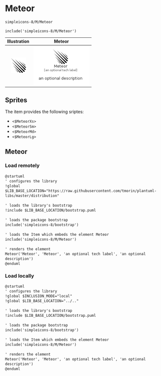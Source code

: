 # Meteor


```text
simpleicons-8/M/Meteor
```

```text
include('simpleicons-8/M/Meteor')
```



| Illustration | Meteor |
| :---: | :---: |
| ![illustration for Illustration](../../simpleicons-8/M/Meteor.png) | ![illustration for Meteor](../../simpleicons-8/M/Meteor.Local.png) |



## Sprites
The item provides the following sriptes:

- `<$MeteorXs>`
- `<$MeteorSm>`
- `<$MeteorMd>`
- `<$MeteorLg>`





## Meteor

### Load remotely
```plantuml
@startuml
' configures the library
!global $LIB_BASE_LOCATION="https://raw.githubusercontent.com/tmorin/plantuml-libs/master/distribution"

' loads the library's bootstrap
!include $LIB_BASE_LOCATION/bootstrap.puml

' loads the package bootstrap
include('simpleicons-8/bootstrap')

' loads the Item which embeds the element Meteor
include('simpleicons-8/M/Meteor')

' renders the element
Meteor('Meteor', 'Meteor', 'an optional tech label', 'an optional description')
@enduml
```

### Load locally
```plantuml
@startuml
' configures the library
!global $INCLUSION_MODE="local"
!global $LIB_BASE_LOCATION="../.."

' loads the library's bootstrap
!include $LIB_BASE_LOCATION/bootstrap.puml

' loads the package bootstrap
include('simpleicons-8/bootstrap')

' loads the Item which embeds the element Meteor
include('simpleicons-8/M/Meteor')

' renders the element
Meteor('Meteor', 'Meteor', 'an optional tech label', 'an optional description')
@enduml
```

